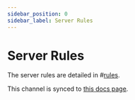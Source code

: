 ```yaml
---
sidebar_position: 0
sidebar_label: Server Rules
---
```


# Server Rules

The server rules are detailed in #[rules](1109693299297632328).

This channel is synced to [this docs page](../management/discord-pages/rules).
